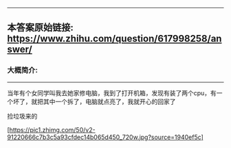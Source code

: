 ----------------------------------------
## 本答案原始链接: https://www.zhihu.com/question/617998258/answer/
### 大概简介: 
----------------------------------------
当年有个女同学叫我去她家修电脑，我到了打开机箱，发现有装了两个cpu，有一个坏了，就把其中一个拆了，电脑就点亮了，我就开心的回家了

捡垃圾来的

[https://pic1.zhimg.com/50/v2-91220666c7b3c5a93cfdec14b065d450_720w.jpg?source=1940ef5c]

